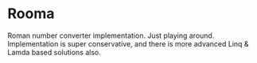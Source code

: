 # Rooma
Roman number converter implementation. Just playing around. Implementation is super conservative, and there is more advanced Linq &amp; Lamda based solutions also.
